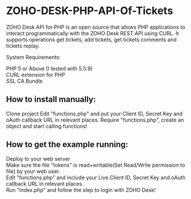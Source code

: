 # ZOHO-DESK-PHP-API-Of-Tickets
ZOHO Desk API for PHP is an open source that allows PHP applications to interact programmatically with the ZOHO Desk REST API using CURL.  It supports operations get tickets, add tickets, get tickets comments and tickets replay.


System Requirements: 

  PHP 5 or Above (I tested with 5.5.9)  
  CURL extension for PHP  
  SSL CA Bundle   

## How to install manually: 

  Clone project
  Edit "functions.php" and put your Client ID, Secret Key and oAuth callback URL in relevant places. 
  Require "functions.php", create an object and start calling functions!
  
## How to get the example running:  

  Deploy to your web server  
  Make sure the file "tokens" is read+writable(Set Read/Write permission to file) by your web user.  
  Edit "functions.php" and include your Live Client ID, Secret Key and oAuth callback URL in relevant places.  
  Run "index.php" and follow the step to login with ZOHO Desk!   
